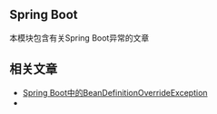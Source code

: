 ## Spring Boot

本模块包含有关Spring Boot异常的文章

## 相关文章

+ [Spring Boot中的BeanDefinitionOverrideException](docs/SpringBoot中的BeanDefinitionOverrideException.md)
+ []()